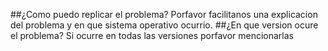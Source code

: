 ##¿Como puedo replicar el problema?
Porfavor facilitanos una explicacion del problema y en que sistema operativo ocurrio.
##¿En que version ocure el problema?
Si ocurre en todas las versiones porfavor mencionarlas
